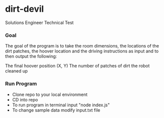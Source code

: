# dirt-devil
Solutions Engineer Technical Test

### Goal
The goal of the program is to take the room dimensions, the locations of the dirt patches, the hoover location and the driving instructions as input and to then output the following:

The final hoover position (X, Y)
The number of patches of dirt the robot cleaned up

### Run Program
- Clone repo to your local environment
- CD into repo
- To run program in terminal input "node index.js"
- To change sample data modify input.txt file

